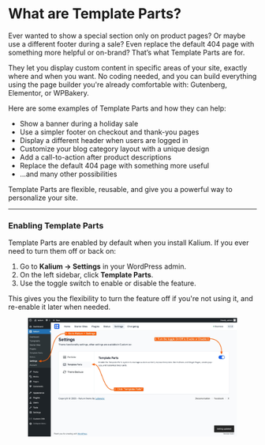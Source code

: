 # What are Template Parts?

Ever wanted to show a special section only on product pages? Or maybe use a different footer during a sale? Even replace the default 404 page with something more helpful or on-brand? That’s what Template Parts are for.

They let you display custom content in specific areas of your site, exactly where and when you want. No coding needed, and you can build everything using the page builder you're already comfortable with: Gutenberg, Elementor, or WPBakery.

Here are some examples of Template Parts and how they can help:

* Show a banner during a holiday sale
* Use a simpler footer on checkout and thank-you pages
* Display a different header when users are logged in
* Customize your blog category layout with a unique design
* Add a call-to-action after product descriptions
* Replace the default 404 page with something more useful
* ...and many other possibilities

Template Parts are flexible, reusable, and give you a powerful way to personalize your site.

***

### Enabling Template Parts

Template Parts are enabled by default when you install Kalium. If you ever need to turn them off or back on:

1. Go to **Kalium → Settings** in your WordPress admin.
2. On the left sidebar, click **Template Parts**.
3. Use the toggle switch to enable or disable the feature.

This gives you the flexibility to turn the feature off if you're not using it, and re-enable it later when needed.

<figure><img src="../../.gitbook/assets/template-parts1.jpg" alt=""><figcaption></figcaption></figure>

